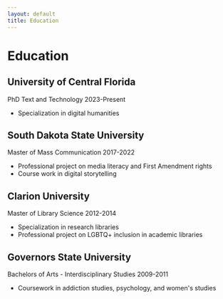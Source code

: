 ```yaml
---
layout: default
title: Education
---
```


# Education
## University of Central Florida  
PhD Text and Technology 2023-Present
* Specialization in digital humanities

## South Dakota State University
Master of Mass Communication 2017-2022
* Professional project on media literacy and First Amendment rights
* Course work in digital storytelling

## Clarion University
Master of Library Science 2012-2014
* Specialization in research libraries
* Professional project on LGBTQ+ inclusion in academic libraries

## Governors State University
Bachelors of Arts - Interdisciplinary Studies 2009-2011
* Coursework in addiction studies, psychology, and women's studies